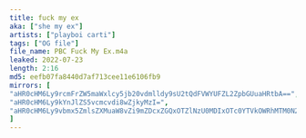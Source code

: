 ```yaml
---
title: fuck my ex
aka: ["she my ex"]
artists: ["playboi carti"]
tags: ["OG file"]
file_name: PBC Fuck My Ex.m4a
leaked: 2022-07-23
length: 2:16
md5: eefb07fa8440d7af713cee11e6106fb9
mirrors: [
"aHR0cHM6Ly9rcmFrZW5maWxlcy5jb20vdmlldy9sU2tQdFVWYUFZL2ZpbGUuaHRtbA==",
"aHR0cHM6Ly9kYnJlZS5vcmcvdi8wZjkyMzI=",
"aHR0cHM6Ly9vbmx5ZmlsZXMuaW8vZi9mZDcxZGQxOTZlNzU0MDIxOTc0YTVkOWRhMTM0N2NmZQ=="
]
---
```

